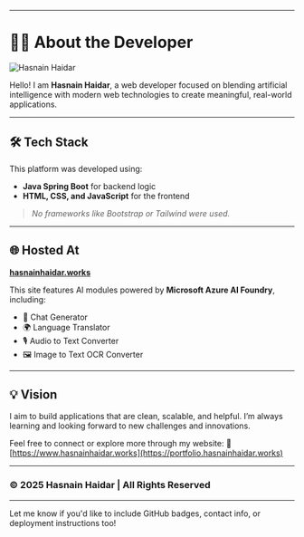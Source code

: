 

---

# 👨‍💻 About the Developer

![Hasnain Haidar](hasnain%20image.jpg)

Hello! I am **Hasnain Haidar**, a web developer focused on blending artificial intelligence with modern web technologies to create meaningful, real-world applications.

---

## 🛠️ Tech Stack

This platform was developed using:

* **Java Spring Boot** for backend logic
* **HTML, CSS, and JavaScript** for the frontend

> *No frameworks like Bootstrap or Tailwind were used.*

---

## 🌐 Hosted At

[**hasnainhaidar.works**](https://portfolio.hasnainhaidar.works)

This site features AI modules powered by **Microsoft Azure AI Foundry**, including:

* 💬 Chat Generator
* 🌍 Language Translator
* 🎙️ Audio to Text Converter
* 🖼️ Image to Text OCR Converter

---

## 💡 Vision

I aim to build applications that are clean, scalable, and helpful. I’m always learning and looking forward to new challenges and innovations.

Feel free to connect or explore more through my website:
🔗 [https://www.hasnainhaidar.works](https://portfolio.hasnainhaidar.works)

---

### ©️ 2025 Hasnain Haidar | All Rights Reserved

---

Let me know if you'd like to include GitHub badges, contact info, or deployment instructions too!
